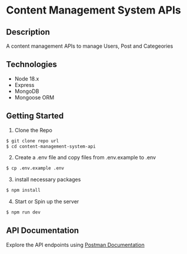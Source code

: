 #  Content Management System APIs

## Description

A content management APIs to manage Users, Post and Categeories

## Technologies

- Node 18.x
- Express
- MongoDB
- Mongoose ORM


## Getting Started

1. Clone the  Repo

```bash
$ git clone repo url
$ cd content-management-system-api
```

2. Create a .env file and copy files from .env.example to .env

```bash
$ cp .env.example .env
```

3. install necessary packages

```bash
$ npm install
```

4. Start or Spin up the server

```bash
$ npm run dev
```

## API Documentation

Explore the API endpoints using [Postman Documentation](https://oluwatosindev.postman.co/workspace/oluwatosin-Workspace~602c744d-ae4a-4424-8cce-ffde0d6e542c/collection/23035391-15ea8695-9479-4783-8cad-4e82c6e39c9f?action=share&creator=23035391&active-environment=23035391-d5f935fc-40ed-47a7-a46b-862673ff8d14
)
